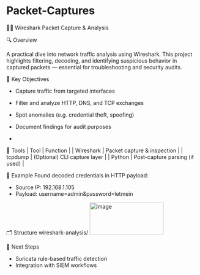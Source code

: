 # Packet-Captures


🕵️‍♂️ Wireshark Packet Capture & Analysis


🔍 Overview


A practical dive into network traffic analysis using Wireshark. This project highlights filtering, decoding, and identifying suspicious behavior in captured packets — essential for troubleshooting and security audits.


🎯 Key Objectives
- Capture traffic from targeted interfaces
- Filter and analyze HTTP, DNS, and TCP exchanges
- Spot anomalies (e.g. credential theft, spoofing)
- Document findings for audit purposes

- 
🧰 Tools
| Tool | Function | 
| Wireshark | Packet capture & inspection | 
| tcpdump | (Optional) CLI capture layer | 
| Python | Post-capture parsing (if used) | 


📸 Example
Found decoded credentials in HTTP payload:
- Source IP: 192.168.1.105
- Payload: username=admin&password=letmein


🗂️ Structure
wireshark-analysis/
<img width="193" height="84" alt="image" src="https://github.com/user-attachments/assets/74247ad2-263d-4a33-af2f-02f0bcead9a0" />



🚀 Next Steps
- Suricata rule-based traffic detection
- Integration with SIEM workflows



